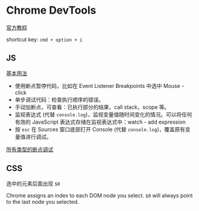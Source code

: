 # Chrome DevTools

[官方教程](https://developers.google.com/web/tools/chrome-devtools/?hl=zh-cn)

shortcut key: `cmd + option + i`

## JS

[基本用法](https://developers.google.com/web/tools/chrome-devtools/javascript/?hl=zh-cn)

* 使用断点暂停代码，比如在 Event Listener Breakpoints 中选中 Mouse - click
* 单步调试代码：检查执行顺序的错误。
* 手动加断点，可查看：已执行部分的结果，call stack，scope 等。
* 监视表达式 (代替 `console.log`)，监视变量值随时间变化的情况。可以将任何有效的 JavaScript 表达式存储在监视表达式中：watch - add expression
* 按 `esc` 在 Sources 窗口底部打开 Console (代替 `console.log`)，覆盖原有变量值进行调试。

[所有类型的断点调试](https://developers.google.com/web/tools/chrome-devtools/javascript/breakpoints?hl=zh-cn)

## CSS

选中的元素后面出现 `$0`

Chrome assigns an index to each DOM node you select.
`$0` will always point to the last node you selected.
